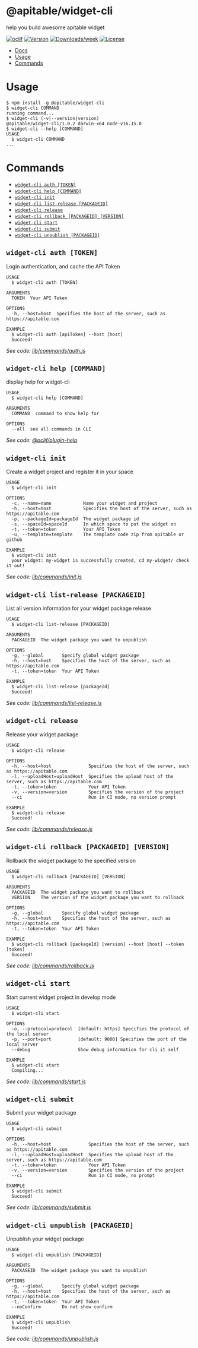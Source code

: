 @apitable/widget-cli
====================

help you build awesome apitable widget

[![oclif](https://img.shields.io/badge/cli-oclif-brightgreen.svg)](https://oclif.io)
[![Version](https://img.shields.io/npm/v/@apitable/widget-cli.svg)](https://npmjs.org/package/@apitable/widget-cli)
[![Downloads/week](https://img.shields.io/npm/dw/@apitable/widget-cli.svg)](https://npmjs.org/package/@apitable/widget-cli)
[![License](https://img.shields.io/npm/l/@apitable/widget-cli.svg)](https://github.com/apitable/widget-cli/blob/master/package.json)

* [Docs](https://developers.apitable.com/widget/introduction)<!-- toc -->
* [Usage](#usage)
* [Commands](#commands)
<!-- tocstop -->
# Usage
<!-- usage -->
```sh-session
$ npm install -g @apitable/widget-cli
$ widget-cli COMMAND
running command...
$ widget-cli (-v|--version|version)
@apitable/widget-cli/1.0.2 darwin-x64 node-v16.15.0
$ widget-cli --help [COMMAND]
USAGE
  $ widget-cli COMMAND
...
```
<!-- usagestop -->
# Commands
<!-- commands -->
* [`widget-cli auth [TOKEN]`](#widget-cli-auth-token)
* [`widget-cli help [COMMAND]`](#widget-cli-help-command)
* [`widget-cli init`](#widget-cli-init)
* [`widget-cli list-release [PACKAGEID]`](#widget-cli-list-release-packageid)
* [`widget-cli release`](#widget-cli-release)
* [`widget-cli rollback [PACKAGEID] [VERSION]`](#widget-cli-rollback-packageid-version)
* [`widget-cli start`](#widget-cli-start)
* [`widget-cli submit`](#widget-cli-submit)
* [`widget-cli unpublish [PACKAGEID]`](#widget-cli-unpublish-packageid)

## `widget-cli auth [TOKEN]`

Login authentication, and cache the API Token

```
USAGE
  $ widget-cli auth [TOKEN]

ARGUMENTS
  TOKEN  Your API Token

OPTIONS
  -h, --host=host  Specifies the host of the server, such as https://apitable.com

EXAMPLE
  $ widget-cli auth [apiToken] --host [host]
  Succeed!
```

_See code: [lib/commands/auth.js](https://github.com/apitable/widget-cli/blob/v1.0.2/lib/commands/auth.js)_

## `widget-cli help [COMMAND]`

display help for widget-cli

```
USAGE
  $ widget-cli help [COMMAND]

ARGUMENTS
  COMMAND  command to show help for

OPTIONS
  --all  see all commands in CLI
```

_See code: [@oclif/plugin-help](https://github.com/oclif/plugin-help/blob/v3.3.1/src/commands/help.ts)_

## `widget-cli init`

Create a widget project and register it in your space

```
USAGE
  $ widget-cli init

OPTIONS
  -c, --name=name            Name your widget and project
  -h, --host=host            Specifies the host of the server, such as https://apitable.com
  -p, --packageId=packageId  The widget package id
  -s, --spaceId=spaceId      In which space to put the widget on
  -t, --token=token          Your API Token
  -u, --template=template    The template code zip from apitable or github

EXAMPLE
  $ widget-cli init
  your widget: my-widget is successfully created, cd my-widget/ check it out!
```

_See code: [lib/commands/init.js](https://github.com/apitable/widget-cli/blob/v1.0.2/lib/commands/init.js)_

## `widget-cli list-release [PACKAGEID]`

List all version information for your widget package release

```
USAGE
  $ widget-cli list-release [PACKAGEID]

ARGUMENTS
  PACKAGEID  The widget package you want to unpublish

OPTIONS
  -g, --global       Specify global widget package
  -h, --host=host    Specifies the host of the server, such as https://apitable.com
  -t, --token=token  Your API Token

EXAMPLE
  $ widget-cli list-release [packageId]
  Succeed!
```

_See code: [lib/commands/list-release.js](https://github.com/apitable/widget-cli/blob/v1.0.2/lib/commands/list-release.js)_

## `widget-cli release`

Release your widget package

```
USAGE
  $ widget-cli release

OPTIONS
  -h, --host=host              Specifies the host of the server, such as https://apitable.com
  -l, --uploadHost=uploadHost  Specifies the upload host of the server, such as https://apitable.com
  -t, --token=token            Your API Token
  -v, --version=version        Specifies the version of the project
  --ci                         Run in CI mode, no version prompt

EXAMPLE
  $ widget-cli release
  Succeed!
```

_See code: [lib/commands/release.js](https://github.com/apitable/widget-cli/blob/v1.0.2/lib/commands/release.js)_

## `widget-cli rollback [PACKAGEID] [VERSION]`

Rollback the widget package to the specified version

```
USAGE
  $ widget-cli rollback [PACKAGEID] [VERSION]

ARGUMENTS
  PACKAGEID  The widget package you want to rollback
  VERSION    The version of the widget package you want to rollback

OPTIONS
  -g, --global       Specify global widget package
  -h, --host=host    Specifies the host of the server, such as https://apitable.com
  -t, --token=token  Your API Token

EXAMPLE
  $ widget-cli rollback [packageId] [version] --host [host] --token [token]
  Succeed!
```

_See code: [lib/commands/rollback.js](https://github.com/apitable/widget-cli/blob/v1.0.2/lib/commands/rollback.js)_

## `widget-cli start`

Start current widget project in develop mode

```
USAGE
  $ widget-cli start

OPTIONS
  -o, --protocol=protocol  [default: https] Specifies the protocol of the local server
  -p, --port=port          [default: 9000] Specifies the port of the local server
  --debug                  Show debug information for cli it self

EXAMPLE
  $ widget-cli start
  Compiling...
```

_See code: [lib/commands/start.js](https://github.com/apitable/widget-cli/blob/v1.0.2/lib/commands/start.js)_

## `widget-cli submit`

Submit your widget package

```
USAGE
  $ widget-cli submit

OPTIONS
  -h, --host=host              Specifies the host of the server, such as https://apitable.com
  -l, --uploadHost=uploadHost  Specifies the upload host of the server, such as https://apitable.com
  -t, --token=token            Your API Token
  -v, --version=version        Specifies the version of the project
  --ci                         Run in CI mode, no prompt

EXAMPLE
  $ widget-cli submit
  Succeed!
```

_See code: [lib/commands/submit.js](https://github.com/apitable/widget-cli/blob/v1.0.2/lib/commands/submit.js)_

## `widget-cli unpublish [PACKAGEID]`

Unpublish your widget package

```
USAGE
  $ widget-cli unpublish [PACKAGEID]

ARGUMENTS
  PACKAGEID  The widget package you want to unpublish

OPTIONS
  -g, --global       Specify global widget package
  -h, --host=host    Specifies the host of the server, such as https://apitable.com
  -t, --token=token  Your API Token
  --noConfirm        Do not show confirm

EXAMPLE
  $ widget-cli unpublish
  Succeed!
```

_See code: [lib/commands/unpublish.js](https://github.com/apitable/widget-cli/blob/v1.0.2/lib/commands/unpublish.js)_
<!-- commandsstop -->
